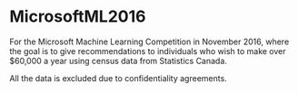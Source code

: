 # MicrosoftML2016
For the Microsoft Machine Learning Competition in November 2016, where the goal is to give recommendations to individuals who wish to make over $60,000 a year using census data from Statistics Canada. 

All the data is excluded due to confidentiality agreements.
